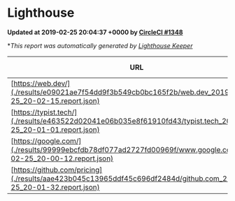 
# Lighthouse

**Updated at 2019-02-25 20:04:37 +0000 by [CircleCI #1348](https://circleci.com/gh/ItinerisLtd/lighthouse-keeper-example/1348)**

**This report was automatically generated by [Lighthouse Keeper](https://github.com/itinerisltd/lighthouse-keeper)*

| URL | Performance | Accessibility | Best Practices | SEO | PWA | Updated At |
| --- | --- | --- | --- | --- | --- | --- |
| [https://web.dev/](./results/e09021ae7f54dd9f3b549cb0bc165f2b/web.dev_2019-02-25_20-02-15.report.json) | 0.9 | 0.93 | 1 | 0.91 | 1 | 2019-02-25T20:02:15.136Z |
| [https://typist.tech/](./results/e463522d02041e06b035e8f61910fd43/typist.tech_2019-02-25_20-01-01.report.json) | 1 |  |  |  |  | 2019-02-25T20:01:01.689Z |
| [https://google.com/](./results/99999ebcfdb78df077ad2727fd00969f/www.google.com_2019-02-25_20-00-12.report.json) | 0.95 | 0.71 | 0.93 | 0.8 | 0.58 | 2019-02-25T20:00:12.174Z |
| [https://github.com/pricing](./results/aae423b045c13965ddf45c696df2484d/github.com_2019-02-25_20-01-32.report.json) | 0.8 | 0.89 | 0.93 | 0.9 | 0.58 | 2019-02-25T20:01:32.355Z |
